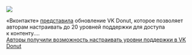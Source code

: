 <!--2025-02-18 11:28:02-->
<div class="yb">
  <div class="rss smaller1 habr"><img src="https://habrastorage.org/getpro/habr/upload_files/dfd/74a/5ed/dfd74a5edee1cad044d5795b3c5f1448.jpg" /><p>«Вконтакте» <a href="https://vk.com/main.php?subdir=press&amp;subsubdir=donut-levels" rel="noopener noreferrer nofollow">представила</a> обновление VK Donut, которое позволяет авторам настраивать до 20&nbsp;уровней поддержки для&nbsp;доступа к&nbsp;контенту.... <br><a class="light" href="https://habr.com/ru/news/883594/?utm_source=habrahabr&utm_medium=rss&utm_campaign=883594">Авторы получили возможность настраивать уровни поддержки в VK Donut</a></div>
</div>
